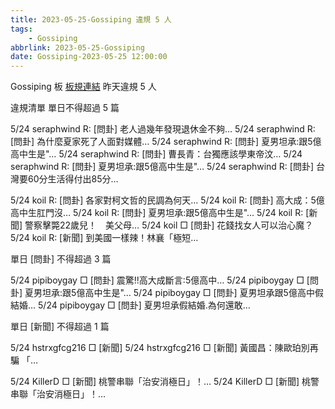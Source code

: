 ```yaml
---
title: 2023-05-25-Gossiping 違規 5 人
tags:
    - Gossiping
abbrlink: 2023-05-25-Gossiping
date: Gossiping-2023-05-25 12:00:00
---
```

Gossiping 板 [板規連結](https://www.ptt.cc/bbs/Gossiping/M.1637425085.A.07D.html)
昨天違規 5 人
<!-- more -->

違規清單
單日不得超過 5 篇

5/24 seraphwind R: [問卦] 老人過幾年發現退休金不夠…
5/24 seraphwind R: [問卦] 為什麼夏家死了人面對媒體…
5/24 seraphwind R: [問卦] 夏男坦承:跟5億高中生是"…
5/24 seraphwind R: [問卦] 曹長青：台獨應該學東帝汶…
5/24 seraphwind R: [問卦] 夏男坦承:跟5億高中生是"…
5/24 seraphwind R: [問卦] 台灣要60分生活得付出85分…

5/24 koil R: [問卦] 各家對柯文哲的民調為何天…
5/24 koil R: [問卦] 高大成：5億高中生肛門沒…
5/24 koil R: [問卦] 夏男坦承:跟5億高中生是"…
5/24 koil R: [新聞] 警察擊斃22歲兒！　美父母…
5/24 koil □ [問卦] 花錢找女人可以治心魔？
5/24 koil R: [新聞] 到美國一樣辣！林襄「極短…

單日 [問卦] 不得超過 3 篇

5/24 pipiboygay □ [問卦] 震驚!!高大成斷言:5億高中…
5/24 pipiboygay □ [問卦] 夏男坦承:跟5億高中生是"…
5/24 pipiboygay □ [問卦] 夏男坦承跟5億高中假結婚…
5/24 pipiboygay □ [問卦] 夏男坦承假結婚.為何還敢…

單日 [新聞] 不得超過 1 篇

5/24 hstrxgfcg216 □ [新聞]
5/24 hstrxgfcg216 □ [新聞] 黃國昌：陳歐珀別再騙 「…

5/24 KillerD □ [新聞] 桃警串聯「治安消極日」！…
5/24 KillerD □ [新聞] 桃警串聯「治安消極日」！…